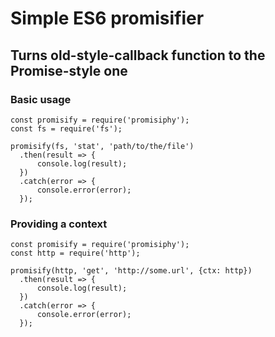# Simple ES6 promisifier
## Turns old-style-callback function to the Promise-style one

### Basic usage
```
const promisify = require('promisiphy');
const fs = require('fs');

promisify(fs, 'stat', 'path/to/the/file')
  .then(result => {
      console.log(result);
  })
  .catch(error => {
      console.error(error);
  });
```

### Providing a context
```
const promisify = require('promisiphy');
const http = require('http');

promisify(http, 'get', 'http://some.url', {ctx: http})
  .then(result => {
      console.log(result);
  })
  .catch(error => {
      console.error(error);
  });
```

